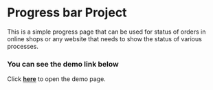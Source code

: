 # Progress bar Project
This is a simple progress page that can be used for status of orders in online shops or any website that needs to show the status of various processes.

 ### You can see the demo link below
 Click [**here**](https://mahdisamin.github.io/progress-bar-project/) to open the demo page.